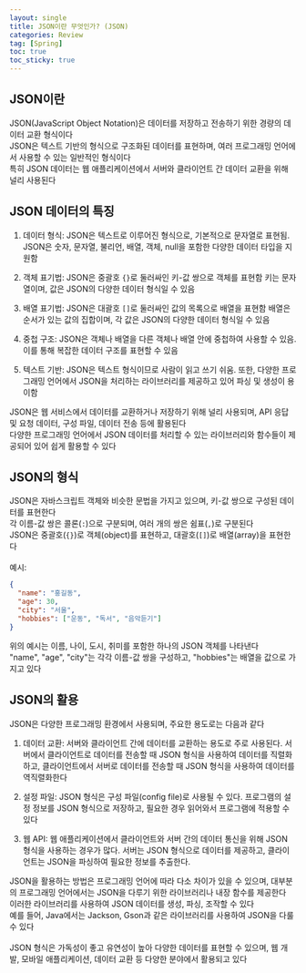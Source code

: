 ```yaml
--- 
layout: single 
title: JSON이란 무엇인가? (JSON)
categories: Review 
tag: [Spring]
toc: true 
toc_sticky: true 
--- 
```


## JSON이란

JSON(JavaScript Object Notation)은 데이터를 저장하고 전송하기 위한 경량의 데이터 교환 형식이다 <br/> 
JSON은 텍스트 기반의 형식으로 구조화된 데이터를 표현하며, 여러 프로그래밍 언어에서 사용할 수 있는 일반적인 형식이다 <br/>
특히 JSON 데이터는 웹 애플리케이션에서 서버와 클라이언트 간 데이터 교환을 위해 널리 사용된다 <br/>



## JSON 데이터의 특징

1. 데이터 형식: JSON은 텍스트로 이루어진 형식으로, 기본적으로 문자열로 표현됨. JSON은 숫자, 문자열, 불리언, 배열, 객체, null을 포함한 다양한 데이터 타입을 지원함

2. 객체 표기법: JSON은 중괄호 `{}`로 둘러싸인 키-값 쌍으로 객체를 표현함 키는 문자열이며, 값은 JSON의 다양한 데이터 형식일 수 있음

3. 배열 표기법: JSON은 대괄호 `[]`로 둘러싸인 값의 목록으로 배열을 표현함 배열은 순서가 있는 값의 집합이며, 각 값은 JSON의 다양한 데이터 형식일 수 있음

4. 중첩 구조: JSON은 객체나 배열을 다른 객체나 배열 안에 중첩하여 사용할 수 있음. 이를 통해 복잡한 데이터 구조를 표현할 수 있음

5. 텍스트 기반: JSON은 텍스트 형식이므로 사람이 읽고 쓰기 쉬움. 또한, 다양한 프로그래밍 언어에서 JSON을 처리하는 라이브러리를 제공하고 있어 파싱 및 생성이 용이함


JSON은 웹 서비스에서 데이터를 교환하거나 저장하기 위해 널리 사용되며, API 응답 및 요청 데이터, 구성 파일, 데이터 전송 등에 활용된다 <br/> 
다양한 프로그래밍 언어에서 JSON 데이터를 처리할 수 있는 라이브러리와 함수들이 제공되어 있어 쉽게 활용할 수 있다



## JSON의 형식

JSON은 자바스크립트 객체와 비슷한 문법을 가지고 있으며, 키-값 쌍으로 구성된 데이터를 표현한다 <br/> 
각 이름-값 쌍은 콜론(`:`)으로 구분되며, 여러 개의 쌍은 쉼표(`,`)로 구분된다 <br/>
JSON은 중괄호(`{}`)로 객체(object)를 표현하고, 대괄호(`[]`)로 배열(array)을 표현한다 <br/>
<br/>
예시:

```json
{
  "name": "홍길동",
  "age": 30,
  "city": "서울",
  "hobbies": ["운동", "독서", "음악듣기"]
}
```

위의 예시는 이름, 나이, 도시, 취미를 포함한 하나의 JSON 객체를 나타낸다 <br/> 
"name", "age", "city"는 각각 이름-값 쌍을 구성하고, "hobbies"는 배열을 값으로 가지고 있다



## JSON의 활용

JSON은 다양한 프로그래밍 환경에서 사용되며, 주요한 용도로는 다음과 같다

1. 데이터 교환: 서버와 클라이언트 간에 데이터를 교환하는 용도로 주로 사용된다. 서버에서 클라이언트로 데이터를 전송할 때 JSON 형식을 사용하여 데이터를 직렬화하고, 클라이언트에서 서버로 데이터를 전송할 때 JSON 형식을 사용하여 데이터를 역직렬화한다

2. 설정 파일: JSON 형식은 구성 파일(config file)로 사용될 수 있다. 프로그램의 설정 정보를 JSON 형식으로 저장하고, 필요한 경우 읽어와서 프로그램에 적용할 수 있다

3. 웹 API: 웹 애플리케이션에서 클라이언트와 서버 간의 데이터 통신을 위해 JSON 형식을 사용하는 경우가 많다. 서버는 JSON 형식으로 데이터를 제공하고, 클라이언트는 JSON을 파싱하여 필요한 정보를 추출한다.


JSON을 활용하는 방법은 프로그래밍 언어에 따라 다소 차이가 있을 수 있으며, 대부분의 프로그래밍 언어에서는 JSON을 다루기 위한 라이브러리나 내장 함수를 제공한다 <br/> 
이러한 라이브러리를 사용하여 JSON 데이터를 생성, 파싱, 조작할 수 있다 <br/> 
예를 들어, Java에서는 Jackson, Gson과 같은 라이브러리를 사용하여 JSON을 다룰 수 있다 <br/>
<br/>
JSON 형식은 가독성이 좋고 유연성이 높아 다양한 데이터를 표현할 수 있으며, 웹 개발, 모바일 애플리케이션, 데이터 교환 등 다양한 분야에서 활용되고 있다